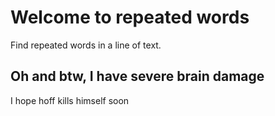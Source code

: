 # Welcome to repeated words
Find repeated words in a line of text.

## Oh and btw, I have severe brain damage
I hope hoff kills himself soon